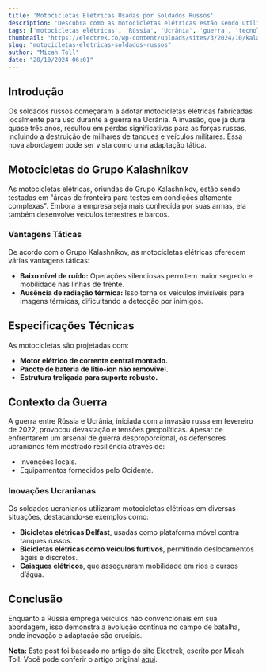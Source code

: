 ```yaml
---
title: 'Motocicletas Elétricas Usadas por Soldados Russos'
description: 'Descubra como as motocicletas elétricas estão sendo utilizadas na guerra.'
tags: ['motocicletas elétricas', 'Rússia', 'Ucrânia', 'guerra', 'tecnologia']
thumbnail: "https://electrek.co/wp-content/uploads/sites/3/2024/10/kalashnikov-emotorcycle-head.jpg?quality=82&strip=all&w=1400"
slug: "motocicletas-eletricas-soldados-russos"
author: "Micah Toll"
date: "20/10/2024 06:01"
---
```


## Introdução

Os soldados russos começaram a adotar motocicletas elétricas fabricadas localmente para uso durante a guerra na Ucrânia. A invasão, que já dura quase três anos, resultou em perdas significativas para as forças russas, incluindo a destruição de milhares de tanques e veículos militares. Essa nova abordagem pode ser vista como uma adaptação tática.

## Motocicletas do Grupo Kalashnikov

As motocicletas elétricas, oriundas do Grupo Kalashnikov, estão sendo testadas em "áreas de fronteira para testes em condições altamente complexas". Embora a empresa seja mais conhecida por suas armas, ela também desenvolve veículos terrestres e barcos. 

### Vantagens Táticas

De acordo com o Grupo Kalashnikov, as motocicletas elétricas oferecem várias vantagens táticas:
- **Baixo nível de ruído:** Operações silenciosas permitem maior segredo e mobilidade nas linhas de frente.
- **Ausência de radiação térmica:** Isso torna os veículos invisíveis para imagens térmicas, dificultando a detecção por inimigos.

## Especificações Técnicas

As motocicletas são projetadas com:
- **Motor elétrico de corrente central montado.**
- **Pacote de bateria de lítio-ion não removível.**
- **Estrutura treliçada para suporte robusto.**

## Contexto da Guerra

A guerra entre Rússia e Ucrânia, iniciada com a invasão russa em fevereiro de 2022, provocou devastação e tensões geopolíticas. Apesar de enfrentarem um arsenal de guerra desproporcional, os defensores ucranianos têm mostrado resiliência através de:
- Invenções locais.
- Equipamentos fornecidos pelo Ocidente.

### Inovações Ucranianas

Os soldados ucranianos utilizaram motocicletas elétricas em diversas situações, destacando-se exemplos como:
- **Bicicletas elétricas Delfast**, usadas como plataforma móvel contra tanques russos.
- **Bicicletas elétricas como veículos furtivos**, permitindo deslocamentos ágeis e discretos.
- **Caiaques elétricos**, que asseguraram mobilidade em rios e cursos d’água.

## Conclusão

Enquanto a Rússia emprega veículos não convencionais em sua abordagem, isso demonstra a evolução contínua no campo de batalha, onde inovação e adaptação são cruciais. 

**Nota:** Este post foi baseado no artigo do site Electrek, escrito por Micah Toll. Você pode conferir o artigo original [aqui](https://electrek.co/2024/10/19/see-the-electric-motorcycles-russian-soldiers-are-now-using/).